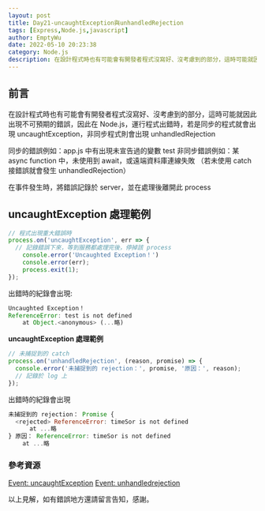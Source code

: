 ```yaml
---
layout: post
title: Day21-uncaughtException與unhandledRejection
tags: [Express,Node.js,javascript]
author: EmptyWu
date: 2022-05-10 20:23:38
category: Node.js
description: 在設計程式時也有可能會有開發者程式沒寫好、沒考慮到的部分，這時可能就因此出現不可預期的錯誤，因此在 Node.js，運行程式出錯時，若是同步的程式就會出現 uncaughtException，非同步程式則會出現 unhandledRejection
---
```


## 前言
在設計程式時也有可能會有開發者程式沒寫好、沒考慮到的部分，這時可能就因此出現不可預期的錯誤，因此在 Node.js，運行程式出錯時，若是同步的程式就會出現 uncaughtException，非同步程式則會出現 unhandledRejection

同步的錯誤例如：app.js 中有出現未宣告過的變數 test
非同步錯誤例如：某 async function 中，未使用到 await，或遠端資料庫連線失敗 （若未使用 catch 接錯誤就會發生 unhandledRejection）

在事件發生時，將錯誤記錄於 server，並在處理後離開此 process


<!--more-->
## uncaughtException 處理範例
```javascript
// 程式出現重大錯誤時
process.on('uncaughtException', err => {
  // 記錄錯誤下來，等到服務都處理完後，停掉該 process
	console.error('Uncaughted Exception！')
	console.error(err);
	process.exit(1);
});
```
出錯時的紀錄會出現:
```javascript
Uncaughted Exception！
ReferenceError: test is not defined
    at Object.<anonymous> (...略)
```
**uncaughtException 處理範例**
```javascript
// 未捕捉到的 catch 
process.on('unhandledRejection', (reason, promise) => {
  console.error('未捕捉到的 rejection：', promise, '原因：', reason);
  // 記錄於 log 上
});
```
出錯時的紀錄會出現
```javascript
未捕捉到的 rejection： Promise {
  <rejected> ReferenceError: timeSor is not defined
      at ...略
} 原因： ReferenceError: timeSor is not defined
    at ...略
```

### 參考資源

[Event: uncaughtException](https://nodejs.org/api/process.html#event-uncaughtexception)
[Event: unhandledrejection](https://nodejs.org/api/process.html#event-unhandledrejection)

以上見解，如有錯誤地方還請留言告知，感謝。